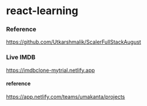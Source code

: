 # react-learning


### Reference
https://github.com/Utkarshmalik/ScalerFullStackAugust


### Live IMDB 
https://imdbclone-mytrial.netlify.app

#### reference
https://app.netlify.com/teams/umakanta/projects

